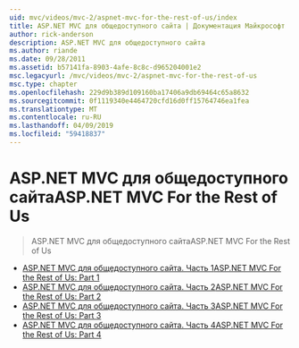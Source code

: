 ```yaml
---
uid: mvc/videos/mvc-2/aspnet-mvc-for-the-rest-of-us/index
title: ASP.NET MVC для общедоступного сайта | Документация Майкрософт
author: rick-anderson
description: ASP.NET MVC для общедоступного сайта
ms.author: riande
ms.date: 09/28/2011
ms.assetid: b57141fa-8903-4afe-8c8c-d965204001e2
msc.legacyurl: /mvc/videos/mvc-2/aspnet-mvc-for-the-rest-of-us
msc.type: chapter
ms.openlocfilehash: 229d9b389d109160ba17406a9db69464c65a8632
ms.sourcegitcommit: 0f1119340e4464720cfd16d0ff15764746ea1fea
ms.translationtype: MT
ms.contentlocale: ru-RU
ms.lasthandoff: 04/09/2019
ms.locfileid: "59418837"
---
```

# <a name="aspnet-mvc-for-the-rest-of-us"></a><span data-ttu-id="696d5-103">ASP.NET MVC для общедоступного сайта</span><span class="sxs-lookup"><span data-stu-id="696d5-103">ASP.NET MVC For the Rest of Us</span></span>

> <span data-ttu-id="696d5-104">ASP.NET MVC для общедоступного сайта</span><span class="sxs-lookup"><span data-stu-id="696d5-104">ASP.NET MVC For the Rest of Us</span></span>


- [<span data-ttu-id="696d5-105">ASP.NET MVC для общедоступного сайта. Часть 1</span><span class="sxs-lookup"><span data-stu-id="696d5-105">ASP.NET MVC For the Rest of Us: Part 1</span></span>](aspnet-mvc-for-the-rest-of-us-part-1.md)
- [<span data-ttu-id="696d5-106">ASP.NET MVC для общедоступного сайта. Часть 2</span><span class="sxs-lookup"><span data-stu-id="696d5-106">ASP.NET MVC For the Rest of Us: Part 2</span></span>](aspnet-mvc-for-the-rest-of-us-part-2.md)
- [<span data-ttu-id="696d5-107">ASP.NET MVC для общедоступного сайта. Часть 3</span><span class="sxs-lookup"><span data-stu-id="696d5-107">ASP.NET MVC For the Rest of Us: Part 3</span></span>](aspnet-mvc-for-the-rest-of-us-part-3.md)
- [<span data-ttu-id="696d5-108">ASP.NET MVC для общедоступного сайта. Часть 4</span><span class="sxs-lookup"><span data-stu-id="696d5-108">ASP.NET MVC For the Rest of Us: Part 4</span></span>](aspnet-mvc-for-the-rest-of-us-part-4.md)
